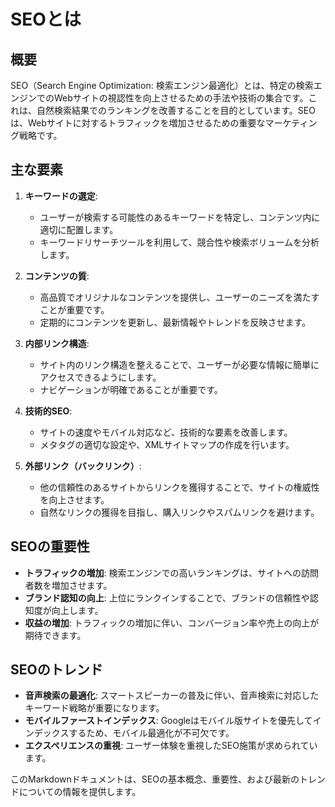 ﻿# SEOとは

## 概要

SEO（Search Engine Optimization: 検索エンジン最適化）とは、特定の検索エンジンでのWebサイトの視認性を向上させるための手法や技術の集合です。これは、自然検索結果でのランキングを改善することを目的としています。SEOは、Webサイトに対するトラフィックを増加させるための重要なマーケティング戦略です。

## 主な要素

1. **キーワードの選定**:
   - ユーザーが検索する可能性のあるキーワードを特定し、コンテンツ内に適切に配置します。
   - キーワードリサーチツールを利用して、競合性や検索ボリュームを分析します。

2. **コンテンツの質**:
   - 高品質でオリジナルなコンテンツを提供し、ユーザーのニーズを満たすことが重要です。
   - 定期的にコンテンツを更新し、最新情報やトレンドを反映させます。

3. **内部リンク構造**:
   - サイト内のリンク構造を整えることで、ユーザーが必要な情報に簡単にアクセスできるようにします。
   - ナビゲーションが明確であることが重要です。

4. **技術的SEO**:
   - サイトの速度やモバイル対応など、技術的な要素を改善します。
   - メタタグの適切な設定や、XMLサイトマップの作成を行います。

5. **外部リンク（バックリンク）**:
   - 他の信頼性のあるサイトからリンクを獲得することで、サイトの権威性を向上させます。
   - 自然なリンクの獲得を目指し、購入リンクやスパムリンクを避けます。

## SEOの重要性

- **トラフィックの増加**: 検索エンジンでの高いランキングは、サイトへの訪問者数を増加させます。
- **ブランド認知の向上**: 上位にランクインすることで、ブランドの信頼性や認知度が向上します。
- **収益の増加**: トラフィックの増加に伴い、コンバージョン率や売上の向上が期待できます。

## SEOのトレンド

- **音声検索の最適化**: スマートスピーカーの普及に伴い、音声検索に対応したキーワード戦略が重要になります。
- **モバイルファーストインデックス**: Googleはモバイル版サイトを優先してインデックスするため、モバイル最適化が不可欠です。
- **エクスペリエンスの重視**: ユーザー体験を重視したSEO施策が求められています。

このMarkdownドキュメントは、SEOの基本概念、重要性、および最新のトレンドについての情報を提供します。
